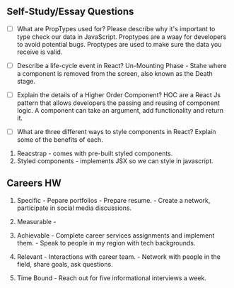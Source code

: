 ## Self-Study/Essay Questions

- [ ] What are PropTypes used for? Please describe why it's important to type check our data in JavaScript.
Proptypes are a waay for developers to avoid potential bugs. Proptypes are used to make sure the data you receive is valid.


- [ ] Describe a life-cycle event in React?
Un-Mounting Phase - Stahe where a component is removed from the screen, also known as the Death stage.

- [ ] Explain the details of a Higher Order Component?
HOC are a React Js pattern that allows developers the passing and reusing of component logic.
A component can take an argument, add functionality and return it.

- [ ] What are three different ways to style components in React? Explain some of the benefits of each.
1. Reacstrap - comes with pre-built styled components.
2. Styled components - implements JSX so we can style in javascript.


## Careers HW

1. Specific - Pepare portfolios
            - Prepare resume.
            - Create a network, participate in social media discussions.

2. Measurable - 

3. Achievable - Complete career services assignments and implement them.
              - Speak to people in my region with tech backgrounds.

4. Relevant - Interactions with career team.
            - Network with people in the field, share goals, ask questions.

5. Time Bound - Reach out for five informational interviews a week. 